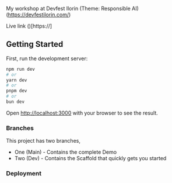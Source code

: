 My workshop at Devfest Ilorin (Theme: Responsible AI)(https://devfestilorin.com/)

Live link ()[https://]

## Getting Started

First, run the development server:

```bash
npm run dev
# or
yarn dev
# or
pnpm dev
# or
bun dev
```

Open [http://localhost:3000](http://localhost:3000) with your browser to see the result.

### Branches

This project has two branches,

- One (Main) - Contains the complete Demo
- Two (Dev) - Contains the Scaffold that quickly gets you started

### Deployment
